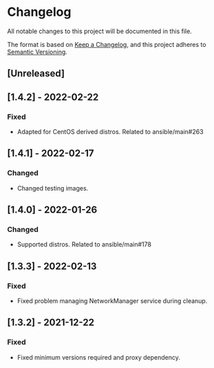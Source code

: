 # Changelog
All notable changes to this project will be documented in this file.

The format is based on [Keep a Changelog](https://keepachangelog.com/en/1.0.0/),
and this project adheres to [Semantic Versioning](https://semver.org/spec/v2.0.0.html).

## [Unreleased]

## [1.4.2] - 2022-02-22
### Fixed
- Adapted for CentOS derived distros. Related to ansible/main#263

## [1.4.1] - 2022-02-17
### Changed
- Changed testing images.

## [1.4.0] - 2022-01-26
### Changed
- Supported distros. Related to ansible/main#178

## [1.3.3] - 2022-02-13
### Fixed
- Fixed problem managing NetworkManager service during cleanup.

## [1.3.2] - 2021-12-22
### Fixed
- Fixed minimum versions required and proxy dependency.
